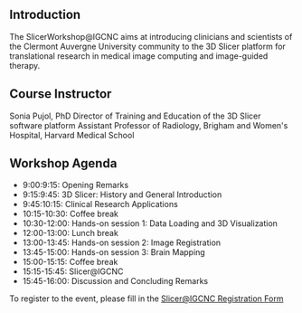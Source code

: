 ## Introduction

The SlicerWorkshop@IGCNC aims at introducing clinicians and scientists of the Clermont Auvergne University community to the 3D Slicer platform for translational research in medical image computing and image-guided therapy.

## Course Instructor
Sonia Pujol, PhD
Director of Training and Education of the 3D Slicer software platform
Assistant Professor of Radiology, Brigham and Women's Hospital, Harvard Medical School

## Workshop Agenda
- 9:00:9:15: Opening Remarks 
- 9:15:9:45: 3D Slicer: History and General Introduction
- 9:45:10:15: Clinical Research Applications
- 10:15-10:30: Coffee break
- 10:30-12:00: Hands-on session 1: Data Loading and 3D Visualization 
- 12:00-13:00: Lunch break 
- 13:00-13:45: Hands-on session 2: Image Registration 
- 13:45-15:00: Hands-on session 3: Brain Mapping
- 15:00-15:15: Coffee break
- 15:15-15:45: Slicer@IGCNC
- 15:45-16:00: Discussion and Concluding Remarks


To register to the event, please fill in the [Slicer@IGCNC Registration Form](https://forms.gle/whudQWaGw98EaXE3A) 
